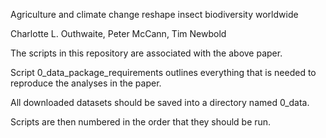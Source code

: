 Agriculture and climate change reshape insect biodiversity worldwide

Charlotte L. Outhwaite, Peter McCann, Tim Newbold

The scripts in this repository are associated with the above paper. 

Script 0_data_package_requirements outlines everything that is needed to reproduce the 
analyses in the paper. 

All downloaded datasets should be saved into a directory named 0_data. 

Scripts are then numbered in the order that they should be run.